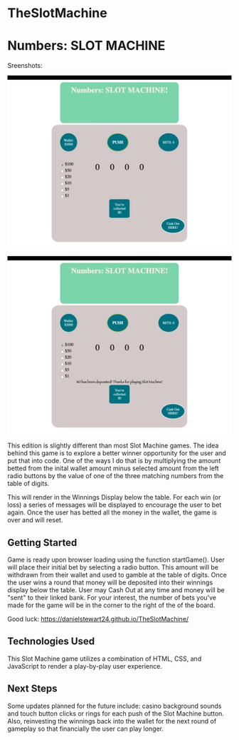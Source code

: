 # TheSlotMachine

# Numbers: SLOT MACHINE

Sreenshots:

![screenshot 1](https://github.com/danielstewart24/TheSlotMachine/blob/main/Web%20capture_14-1-2022_93941_danielstewart24.github.io.jpeg?raw=true)

![screenshot 2](https://github.com/danielstewart24/TheSlotMachine/blob/main/Web%20capture_14-1-2022_94038_danielstewart24.github.io.jpeg?raw=true)

This edition is slightly different than most Slot Machine games. 
The idea behind this game is to explore a better winner opportunity for 
the user and put that into code. One of the ways I do that is by multiplying 
the amount betted from the inital wallet amount minus selected amount from the left radio buttons
by the value of one of the three matching numbers from the table of digits. 

This will render in the Winnings Display below the table. For each win (or loss)
a series of messages will be displayed to encourage the user to bet again. Once the user has
betted all the money in the wallet, the game is over and will reset. 

## Getting Started

Game is ready upon browser loading using the function startGame(). User will place 
their initial bet by selecting a radio button. This amount will be withdrawn from their
wallet and used to gamble at the table of digits. Once the user wins a round that money
will be deposited into their winnings display below the table. User may Cash Out at any time
and money will be "sent" to their linked bank. For your interest, the number of bets you've made
for the game will be in the corner to the right of the of the board. 

Good luck: https://danielstewart24.github.io/TheSlotMachine/

## Technologies Used

This Slot Machine game utilizes a combination of HTML, CSS, and JavaScript 
to render a play-by-play user experience. 

## Next Steps

Some updates planned for the future include: casino background sounds and touch button clicks or rings
for each push of the Slot Machine button. Also, reinvesting the winnings back into the wallet
for the next round of gameplay so that financially the user can play longer. 

